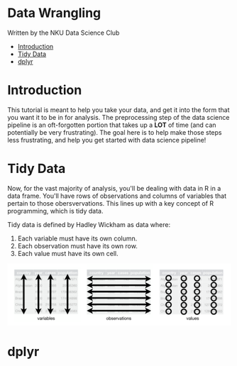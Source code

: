 Data Wrangling
================
Written by the NKU Data Science Club

-   [Introduction](#introduction)
-   [Tidy Data](#tidy-data)
-   [dplyr](#dplyr)

Introduction
============

This tutorial is meant to help you take your data, and get it into the form that you want it to be in for analysis. The preprocessing step of the data science pipeline is an oft-forgotten portion that takes up a **LOT** of time (and can potentially be very frustrating). The goal here is to help make those steps less frustrating, and help you get started with data science pipeline!

Tidy Data
=========

Now, for the vast majority of analysis, you'll be dealing with data in R in a data frame. You'll have rows of observations and columns of variables that pertain to those obersvervations. This lines up with a key concept of R programming, which is tidy data.

Tidy data is defined by Hadley Wickham as data where:

1.  Each variable must have its own column.
2.  Each observation must have its own row.
3.  Each value must have its own cell.

![](figures/tidyData.PNG)

dplyr
=====
